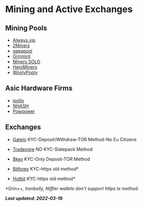 # Mining and Active Exchanges

## Mining Pools

- [Always.vip](https://pool.always.vip/)
- [2Miners]( https://grin.2miners.com/  )
- [gaeapool](  https://gaeapool.com/#/    )
- [Grinmint]( https://grinmint.com/   )
- [ Miners SOLO](https://solo-grin.2miners.com/ )
- [HeroMiners](https://grin.herominers.com/ )
- [WoolyPooly](https://woolypooly.com/  )

## Asic Hardware Firms

- [ipollo ]( http://ipollo.com/ )
- [NHASH](https://www.nhash.net/ )
- [Powpower](https://www.powpower.net/product/ipollo-g1-mini/)



## Exchanges

- [Gateio](https://www.gateio.pro/trade/GRIN_USDT) KYC-Deposit/Withdraw-TOR Method-No Eu Citizens

- [Tradeogre](https://tradeogre.com/exchange/BTC-GRIN) NO KYC-Slatepack Method

- [Bkex](https://www.bkex.com/trade/GRIN_USDT) KYC-Only Deposit-TOR Method

- [Bitforex](https://www.bitforex.com/en/spot/grin_usdt) KYC-https old method*

- [Hotbit](https://www.hotbit.io/exchange?symbol=GRIN_USDT) KYC-https old method*

<i>*Grin++, Ironbelly, Niffler wallets don't support https tx method. </i>


<i>**Last updated: 2022-03-19**</i>